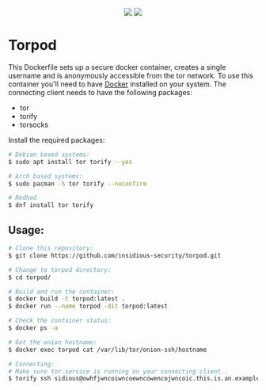 <p align="center">
  <img src="https://img.shields.io/github/last-commit/insidious-security/easyssh.svg?style=for-the-badge">
  <img src="https://img.shields.io/github/license/insidious-security/easyssh?style=for-the-badge">
</p>

# Torpod
This Dockerfile sets up a secure docker container, creates a single username and is anonymously accessible from the tor network.
To use this container you'll need to have [Docker](https://www.docker.com/) installed on your system. The connecting client needs to have the following packages:
- tor
- torify
- torsocks

Install the required packages:
```bash
# Debian based systems:
$ sudo apt install tor torify --yes

# Arch based systems:
$ sudo pacman -S tor torify --noconfirm

# Redhad
$ dnf install tor torify
```

## Usage:
```bash
# Clone this repository:
$ git clone https://github.com/insidious-security/torpod.git

# Change to torpod directory:
$ cd torpod/

# Build and run the container:
$ docker build -t torpod:latest .
$ docker run --name torpod -dit torpod:latest

# Check the container status:
$ docker ps -a

# Get the onion hostname:
$ docker exec torpod cat /var/lib/tor/onion-ssh/hostname

# Connecting:    
# Make sure tor.service is running on your connecting client..    
$ torify ssh sidious@owhfjwncoiwncoewncowencojwncoic.this.is.an.example.address.onion
```
